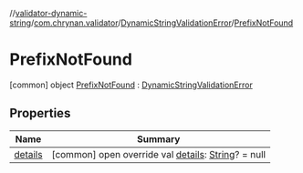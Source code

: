 //[validator-dynamic-string](../../../../index.md)/[com.chrynan.validator](../../index.md)/[DynamicStringValidationError](../index.md)/[PrefixNotFound](index.md)



# PrefixNotFound  
 [common] object [PrefixNotFound](index.md) : [DynamicStringValidationError](../index.md)   


## Properties  
  
|  Name |  Summary | 
|---|---|
| <a name="com.chrynan.validator/DynamicStringValidationError.PrefixNotFound/details/#/PointingToDeclaration/"></a>[details](index.md#%5Bcom.chrynan.validator%2FDynamicStringValidationError.PrefixNotFound%2Fdetails%2F%23%2FPointingToDeclaration%2F%5D%2FProperties%2F1584461913)| <a name="com.chrynan.validator/DynamicStringValidationError.PrefixNotFound/details/#/PointingToDeclaration/"></a> [common] open override val [details](index.md#%5Bcom.chrynan.validator%2FDynamicStringValidationError.PrefixNotFound%2Fdetails%2F%23%2FPointingToDeclaration%2F%5D%2FProperties%2F1584461913): [String](https://kotlinlang.org/api/latest/jvm/stdlib/kotlin/-string/index.html)? = null   <br>|

